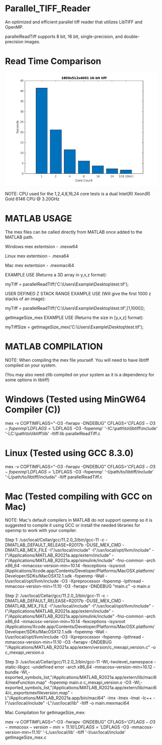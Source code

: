 # Parallel_TIFF_Reader

An optimized and efficient parallel tiff reader that utilizes LibTIFF and OpenMP.

parallelReadTiff supports 8 bit, 16 bit, single-precision, and double-precision images.

# Read Time Comparison
![alt text](./Images/timingsBarPlot.png)

NOTE: CPU used for the 1,2,4,8,16,24 core tests is a dual Intel(R) Xeon(R) Gold 6146 CPU @ 3.20GHz 

# MATLAB USAGE

The mex files can be called directly from MATLAB once added to the MATLAB path.

Windows mex extentsion - .mexw64

Linux mex extentsion - .mexa64

Mac mex extentsion - .mexmaci64

EXAMPLE USE (Returns a 3D array in y,x,z format):

myTiff = parallelReadTiff('C:\Users\Example\Desktop\test.tif');

USER DEFINED Z STACK RANGE EXAMPLE USE (Will give the first 1000 z stacks of an image):

myTiff = parallelReadTiff('C:\Users\Example\Desktop\test.tif',[1,1000]);

getImageSize_mex EXAMPLE USE (Returns the size in [y,x,z] format):

myTiffSize = getImageSize_mex('C:\Users\Example\Desktop\test.tif');
 

# MATLAB COMPILATION

NOTE: When compiling the mex file yourself. You will need to have libtiff compiled on your system.

(You may also need zlib compiled on your system as it is a dependency for some options in libtiff)

# Windows (Tested using MinGW64 Compiler (C))

mex -v COPTIMFLAGS="-O3 -fwrapv -DNDEBUG" CFLAGS='$CFLAGS -O3 -fopenmp' LDFLAGS='$LDFLAGS -O3 -fopenmp' '-IC:\path\to\libtiff\include' '-LC:\path\to\libtiff\lib\' -ltiff.lib parallelReadTiff.c

# Linux (Tested using GCC 8.3.0)

mex -v COPTIMFLAGS="-O3 -fwrapv -DNDEBUG" CFLAGS='$CFLAGS -O3 -fopenmp' LDFLAGS='$LDFLAGS -O3 -fopenmp' '-I/path/to/libtiff/include' '-L/path/to/libtiff/include/' -ltiff parallelReadTiff.c

# Mac (Tested compiling with GCC on Mac)

NOTE: Mac's default compilers in MATLAB do not support openmp so it is suggested to compile it using GCC or install the needed libraries for openmp to work with your compiler.

Step 1: /usr/local/Cellar/gcc/11.2.0_3/bin/gcc-11 -c -DMATLAB_DEFAULT_RELEASE=R2017b -DUSE_MEX_CMD  -DMATLAB_MEX_FILE -I"/usr/local/include" -I"/usr/local/opt/llvm/include" -I"/Applications/MATLAB_R2021a.app/extern/include" -I"/Applications/MATLAB_R2021a.app/simulink/include" -fno-common -arch x86_64 -mmacosx-version-min=10.14 -fexceptions -isysroot /Applications/Xcode.app/Contents/Developer/Platforms/MacOSX.platform/Developer/SDKs/MacOSX12.1.sdk -fopenmp -Wall -I/usr/local/opt/llvm/include -O3 -Xpreprocessor -fopenmp -lpthread -mmacosx-version-min=11.10 -O3 -fwrapv -DNDEBUG "main.c" -o main.o

Step 2: /usr/local/Cellar/gcc/11.2.0_3/bin/gcc-11 -c -DMATLAB_DEFAULT_RELEASE=R2017b -DUSE_MEX_CMD  -DMATLAB_MEX_FILE -I"/usr/local/include" -I"/usr/local/opt/llvm/include" -I"/Applications/MATLAB_R2021a.app/extern/include" -I"/Applications/MATLAB_R2021a.app/simulink/include" -fno-common -arch x86_64 -mmacosx-version-min=10.14 -fexceptions -isysroot /Applications/Xcode.app/Contents/Developer/Platforms/MacOSX.platform/Developer/SDKs/MacOSX12.1.sdk -fopenmp -Wall -I/usr/local/opt/llvm/include -O3 -Xpreprocessor -fopenmp -lpthread -mmacosx-version-min=11.10 -O3 -fwrapv -DNDEBUG "/Applications/MATLAB_R2021a.app/extern/version/c_mexapi_version.c" -o c_mexapi_version.o

Step 3: /usr/local/Cellar/gcc/11.2.0_3/bin/gcc-11 -Wl,-twolevel_namespace -static-libgcc -undefined error -arch x86_64 -mmacosx-version-min=10.12 -bundle -Wl,-exported_symbols_list,"/Applications/MATLAB_R2021a.app/extern/lib/maci64/mexFunction.map" -fopenmp main.o c_mexapi_version.o -O3 -Wl,-exported_symbols_list,"/Applications/MATLAB_R2021a.app/extern/lib/maci64/c_exportsmexfileversion.map"  -L"/Applications/MATLAB_R2021a.app/bin/maci64" -lmx -lmex -lmat -lc++ -I"/usr/local/include" -L"/usr/local/lib" -ltiff -o main.mexmaci64

Mac Compilation for getImageSize_mex:

mex -v COPTIMFLAGS="-O3 -fwrapv -DNDEBUG" CFLAGS='$CFLAGS -O3 -mmacosx-version-min=11.10' LDFLAGS='$LDFLAGS -O3 -mmacosx-version-min=11.10' '-L/usr/local/lib' -ltiff '-I/usr/local/include' getImageSize_mex.c